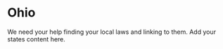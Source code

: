 # Ohio

We need your help finding your local laws and linking to them. Add your states content here.